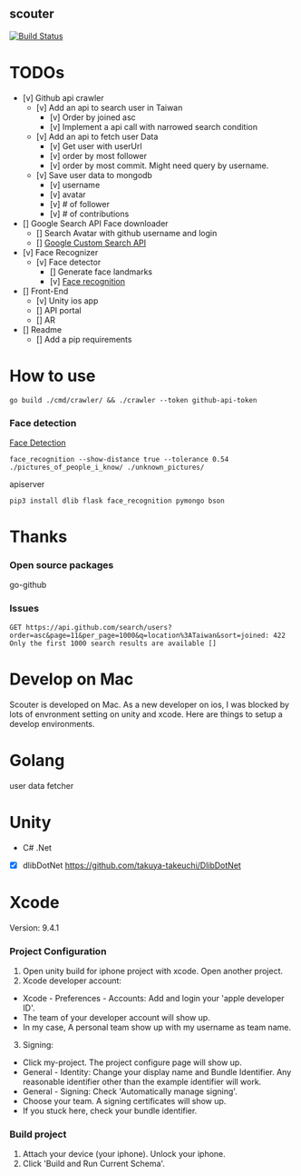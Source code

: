 scouter
---

[![Build Status](https://travis-ci.org/chechiachang/scouter.svg?branch=master)](https://travis-ci.org/chechiachang/scouter)

# TODOs

- [v] Github api crawler
  - [v] Add an api to search user in Taiwan 
    - [v] Order by joined asc
    - [v] Implement a api call with narrowed search condition
  - [v] Add an api to fetch user Data
    - [v] Get user with userUrl
    - [v] order by most follower
    - [v] order by most commit. Might need query by username.
  - [v] Save user data to mongodb
    - [v] username
    - [v] avatar
    - [v] # of follower
    - [v] # of contributions
- [] Google Search API Face downloader
  - [] Search Avatar with github username and login
  - [] [Google Custom Search API](https://developers.google.com/custom-search/docs/tutorial/introduction)
- [v] Face Recognizer
  - [v] Face detector
    - [] Generate face landmarks
    - [v] [Face recognition](https://github.com/ageitgey/face_recognition)
- [] Front-End
  - [v] Unity ios app
  - [] API portal
  - [] AR
- [] Readme
  - [] Add a pip requirements

# How to use

```
go build ./cmd/crawler/ && ./crawler --token github-api-token
```

### Face detection

[Face Detection](https://github.com/ageitgey/face_recognition)

```
face_recognition --show-distance true --tolerance 0.54 ./pictures_of_people_i_know/ ./unknown_pictures/
```

apiserver
```
pip3 install dlib flask face_recognition pymongo bson
```

# Thanks

### Open source packages
go-github

### Issues

```
GET https://api.github.com/search/users?order=asc&page=11&per_page=1000&q=location%3ATaiwan&sort=joined: 422 Only the first 1000 search results are available []
```

# Develop on Mac

Scouter is developed on Mac. As a new developer on ios, I was blocked by lots of envronment setting on unity and xcode.
Here are things to setup a develop environments.

# Golang

user data fetcher

# Unity

- C# .Net
- [x] dlibDotNet
  https://github.com/takuya-takeuchi/DlibDotNet

# Xcode

Version: 9.4.1

### Project Configuration

1. Open unity build for iphone project with xcode. Open another project.
2. Xcode developer account:
  - Xcode - Preferences - Accounts: Add and login your 'apple developer ID'. 
  - The team of your developer account will show up. 
  - In my case, A personal team show up with my username as team name.
3. Signing:
  - Click my-project. The project configure page will show up.
  - General - Identity: Change your display name and Bundle Identifier. Any reasonable identifier other than the example identifier will work.
  - General - Signing: Check 'Automatically manage signing'.
  - Choose your team. A signing certificates will show up.
  - If you stuck here, check your bundle identifier.

### Build project

1. Attach your device (your iphone). Unlock your iphone.
2. Click 'Build and Run Current Schema'.
